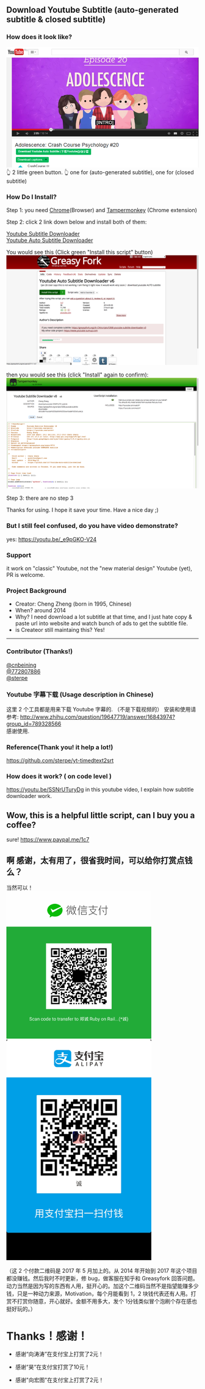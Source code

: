 ## Download Youtube Subtitle (auto-generated subtitle & closed subtitle)


### How does it look like?
![1](img_for_readme.png)
👆 2 little green button. 👆
one for (auto-generated subtitle), one for (closed subtitle)

### How Do I Install?
Step 1: you need [Chrome](https://www.google.com/chrome/browser/)(Browser) and [Tampermonkey](https://chrome.google.com/webstore/detail/tampermonkey/dhdgffkkebhmkfjojejmpbldmpobfkfo?utm_source=chrome-ntp-icon) (Chrome extension)


Step 2: click 2 link down below and install both of them:

[Youtube Subtitle Downloader](https://greasyfork.org/scripts/5368-youtube-subtitle-downloader-v2)<br/>
[Youtube Auto Subtitle Downloader](https://greasyfork.org/scripts/5367-youtube-auto-subtitle-downloader)<br/>

You would see this (Click green "Install this script" button)  
![2](install-1.png)

then you would see this (click "Install" again to confirm):  
![3](install.png)

Step 3: there are no step 3  

Thanks for using. I hope it save your time.  Have a nice day ;)    

### But I still feel confused, do you have video demonstrate? 
yes: https://youtu.be/_e9pGKO-V24  


### Support
it work on "classic" Youtube, not the "new material design" Youtube (yet), PR is welcome.



### Project Background
* Creator: Cheng Zheng (born in 1995, Chinese)
* When? around 2014
* Why? I need download a lot subtitle at that time, and I just hate copy & paste url into website and watch bunch of ads to get the subtitle file.
* is Createor still maintaing this? Yes!


---

### Contributor (Thanks!)
[@cnbeining](https://github.com/cnbeining)    
[@772807886](https://github.com/772807886)   
[@sterpe](https://github.com/sterpe)


### Youtube 字幕下载  (Usage description in Chinese)

这里 2 个工具都是用来下载 Youtube 字幕的. （不是下载视频的）
安装和使用请参考:
http://www.zhihu.com/question/19647719/answer/16843974?group_id=789328566  
感谢使用.

### Reference(Thank you! it help a lot!)
https://github.com/sterpe/yt-timedtext2srt

### How does it work? ( on code level )
https://youtu.be/SSNrUTuryDg
in this youtube video, I explain how subtitle downloader work.

## Wow, this is a helpful little script, can I buy you a coffee?
sure! 
https://www.paypal.me/1c7

## 啊 感谢，太有用了，很省我时间，可以给你打赏点钱么？
当然可以！     
<img src="https://raw.githubusercontent.com/1c7/Youtube-Auto-Subtitle-Download/master/weixin.png" alt="alt text" width="380">
<img src="https://raw.githubusercontent.com/1c7/Youtube-Auto-Subtitle-Download/master/alipay.jpg" alt="alt text" width="380">

（这 2 个付款二维码是 2017 年 5 月加上的。从 2014 年开始到 2017 年这个项目都没赚钱。然后我时不时更新，修 bug，做客服在知乎和 Greasyfork 回答问题。动力当然是因为写的东西有人用，挺开心的。加这个二维码当然不是指望能赚多少钱，只是一种动力来源，Motivation，每个月能看到 1，2 块钱代表还有人用。打赏不打赏你随意，开心就好。金额不用多大，发个 1分钱类似冒个泡刷个存在感也挺好玩的。）


# Thanks！感谢！
* 感谢“向涛涛”在支付宝上打赏了2元！

* 感谢“昊“在支付宝打赏了10元！

* 感谢"向宏图"在支付宝上打赏了2元！

